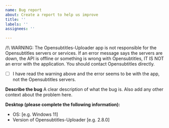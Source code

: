 ```yaml
---
name: Bug report
about: Create a report to help us improve
title: ''
labels: ''
assignees: ''

---
```


/!\ WARNING: The Opensubtitles-Uploader app is not responsible for the Opensubtitles servers or services. If an error message says the servers are down, the API is offline or something is wrong with Opensubtitles, IT IS NOT an error with the application. You should contact Opensubtitles directly.

- [ ] I have read the warning above and the error seems to be with the app, not the Opensubtitles servers.

**Describe the bug**
A clear description of what the bug is. Also add any other context about the problem here.

**Desktop (please complete the following information):**
 - OS: [e.g. Windows 11]
 - Version of Opensubtitles-Uploader [e.g. 2.8.0]
